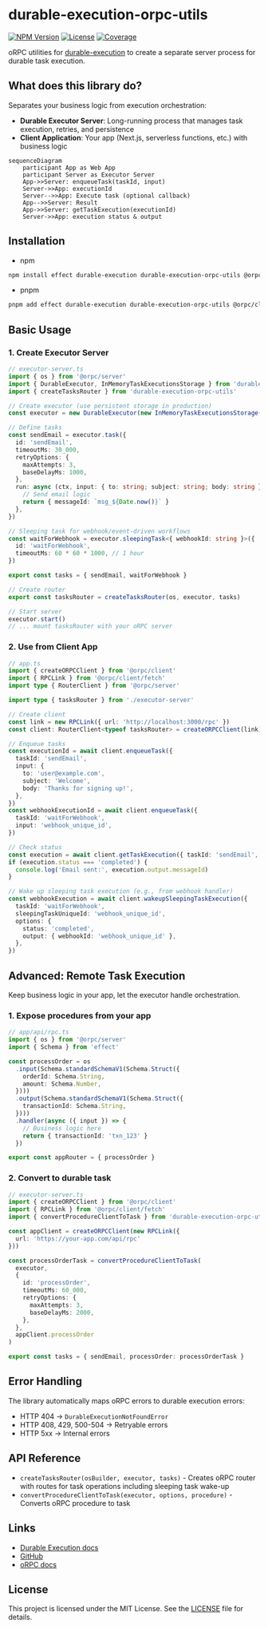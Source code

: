 # durable-execution-orpc-utils

[![NPM Version](https://img.shields.io/npm/v/durable-execution-orpc-utils)](https://www.npmjs.com/package/durable-execution-orpc-utils)
[![License](https://img.shields.io/npm/l/durable-execution-orpc-utils)](https://github.com/gpahal/durable-execution/blob/main/LICENSE)
[![Coverage](https://img.shields.io/codecov/c/github/gpahal/durable-execution/main?flag=durable-execution-orpc-utils)](https://codecov.io/gh/gpahal/durable-execution?flag=durable-execution-orpc-utils)

oRPC utilities for [durable-execution](https://gpahal.github.io/durable-execution) to create a
separate server process for durable task execution.

## What does this library do?

Separates your business logic from execution orchestration:

- **Durable Executor Server**: Long-running process that manages task execution, retries, and
  persistence
- **Client Application**: Your app (Next.js, serverless functions, etc.) with business logic

```mermaid
sequenceDiagram
    participant App as Web App
    participant Server as Executor Server
    App->>Server: enqueueTask(taskId, input)
    Server->>App: executionId
    Server-->>App: Execute task (optional callback)
    App-->>Server: Result
    App->>Server: getTaskExecution(executionId)
    Server->>App: execution status & output
```

## Installation

- npm

```bash
npm install effect durable-execution durable-execution-orpc-utils @orpc/client @orpc/contract @orpc/server
```

- pnpm

```bash
pnpm add effect durable-execution durable-execution-orpc-utils @orpc/client @orpc/contract @orpc/server
```

## Basic Usage

### 1. Create Executor Server

```ts
// executor-server.ts
import { os } from '@orpc/server'
import { DurableExecutor, InMemoryTaskExecutionsStorage } from 'durable-execution'
import { createTasksRouter } from 'durable-execution-orpc-utils'

// Create executor (use persistent storage in production)
const executor = new DurableExecutor(new InMemoryTaskExecutionsStorage())

// Define tasks
const sendEmail = executor.task({
  id: 'sendEmail',
  timeoutMs: 30_000,
  retryOptions: {
    maxAttempts: 3,
    baseDelayMs: 1000,
  },
  run: async (ctx, input: { to: string; subject: string; body: string }) => {
    // Send email logic
    return { messageId: `msg_${Date.now()}` }
  },
})

// Sleeping task for webhook/event-driven workflows
const waitForWebhook = executor.sleepingTask<{ webhookId: string }>({
  id: 'waitForWebhook',
  timeoutMs: 60 * 60 * 1000, // 1 hour
})

export const tasks = { sendEmail, waitForWebhook }

// Create router
export const tasksRouter = createTasksRouter(os, executor, tasks)

// Start server
executor.start()
// ... mount tasksRouter with your oRPC server
```

### 2. Use from Client App

```ts
// app.ts
import { createORPCClient } from '@orpc/client'
import { RPCLink } from '@orpc/client/fetch'
import type { RouterClient } from '@orpc/server'

import type { tasksRouter } from './executor-server'

// Create client
const link = new RPCLink({ url: 'http://localhost:3000/rpc' })
const client: RouterClient<typeof tasksRouter> = createORPCClient(link)

// Enqueue tasks
const executionId = await client.enqueueTask({
  taskId: 'sendEmail',
  input: {
    to: 'user@example.com',
    subject: 'Welcome',
    body: 'Thanks for signing up!',
  },
})
const webhookExecutionId = await client.enqueueTask({
  taskId: 'waitForWebhook',
  input: 'webhook_unique_id',
})

// Check status
const execution = await client.getTaskExecution({ taskId: 'sendEmail', executionId })
if (execution.status === 'completed') {
  console.log('Email sent:', execution.output.messageId)
}

// Wake up sleeping task execution (e.g., from webhook handler)
const webhookExecution = await client.wakeupSleepingTaskExecution({
  taskId: 'waitForWebhook',
  sleepingTaskUniqueId: 'webhook_unique_id',
  options: {
    status: 'completed',
    output: { webhookId: 'webhook_unique_id' },
  },
})
```

## Advanced: Remote Task Execution

Keep business logic in your app, let the executor handle orchestration.

### 1. Expose procedures from your app

```ts
// app/api/rpc.ts
import { os } from '@orpc/server'
import { Schema } from 'effect'

const processOrder = os
  .input(Schema.standardSchemaV1(Schema.Struct({
    orderId: Schema.String,
    amount: Schema.Number,
  })))
  .output(Schema.standardSchemaV1(Schema.Struct({
    transactionId: Schema.String,
  })))
  .handler(async ({ input }) => {
    // Business logic here
    return { transactionId: 'txn_123' }
  })

export const appRouter = { processOrder }
```

### 2. Convert to durable task

```ts
// executor-server.ts
import { createORPCClient } from '@orpc/client'
import { RPCLink } from '@orpc/client/fetch'
import { convertProcedureClientToTask } from 'durable-execution-orpc-utils'

const appClient = createORPCClient(new RPCLink({
  url: 'https://your-app.com/api/rpc'
}))

const processOrderTask = convertProcedureClientToTask(
  executor,
  {
    id: 'processOrder',
    timeoutMs: 60_000,
    retryOptions: {
      maxAttempts: 3,
      baseDelayMs: 2000,
    },
  },
  appClient.processOrder
)

export const tasks = { sendEmail, processOrder: processOrderTask }
```

## Error Handling

The library automatically maps oRPC errors to durable execution errors:

- HTTP 404 → `DurableExecutionNotFoundError`
- HTTP 408, 429, 500-504 → Retryable errors
- HTTP 5xx → Internal errors

## API Reference

- `createTasksRouter(osBuilder, executor, tasks)` - Creates oRPC router with routes for task
  operations including sleeping task wake-up
- `convertProcedureClientToTask(executor, options, procedure)` - Converts oRPC procedure to task

## Links

- [Durable Execution docs](https://gpahal.github.io/durable-execution)
- [GitHub](https://github.com/gpahal/durable-execution)
- [oRPC docs](https://orpc.unnoq.com/)

## License

This project is licensed under the MIT License. See the
[LICENSE](https://github.com/gpahal/durable-execution/blob/main/LICENSE) file for details.
